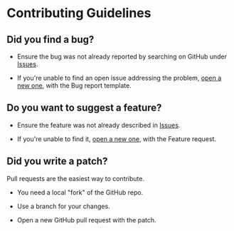 # Contributing Guidelines

## Did you find a bug?

* Ensure the bug was not already reported by searching on GitHub under [Issues](https://github.com/LBeghini/Relations/issues).

* If you're unable to find an open issue addressing the problem, [open a new one](https://github.com/LBeghini/Relations/issues/new/choose), with the Bug report template. 

## Do you want to suggest a feature? 

* Ensure the feature was not already described in [Issues](https://github.com/LBeghini/Relations/issues).

* If you're unable to find it, [open a new one](https://github.com/LBeghini/Relations/issues/new/choose), with the Feature request.

## Did you write a patch?

Pull requests are the easiest way to contribute.

* You need a local "fork" of the GitHub repo.

* Use a branch for your changes.

* Open a new GitHub pull request with the patch.
